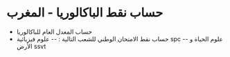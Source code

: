 # حساب نقط الباكالوريا - المغرب
- حساب المعدل العام للباكالوريا
- حساب نقط الامتحان الوطني للشعب التالية :
-- علوم فيزيائية spc
-- علوم الحياة و الأرض ssvt
 

